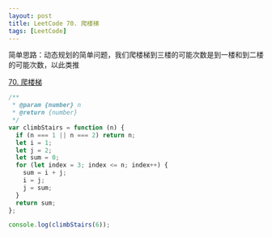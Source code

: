 ```yaml
---
layout: post
title: LeetCode 70. 爬楼梯
tags: [LeetCode]
---
```


简单思路：动态规划的简单问题，我们爬楼梯到三楼的可能次数是到一楼和到二楼的可能次数，以此类推

[70. 爬楼梯](https://leetcode-cn.com/problems/climbing-stairs/)

```js
/**
 * @param {number} n
 * @return {number}
 */
var climbStairs = function (n) {
  if (n === 1 || n === 2) return n;
  let i = 1;
  let j = 2;
  let sum = 0;
  for (let index = 3; index <= n; index++) {
    sum = i + j;
    i = j;
    j = sum;
  }
  return sum;
};

console.log(climbStairs(6));
```
